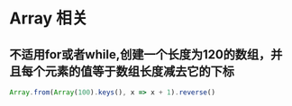 # Array 相关

## 不适用for或者while,创建一个长度为120的数组，并且每个元素的值等于数组长度减去它的下标

```js
Array.from(Array(100).keys(), x => x + 1).reverse()
```
